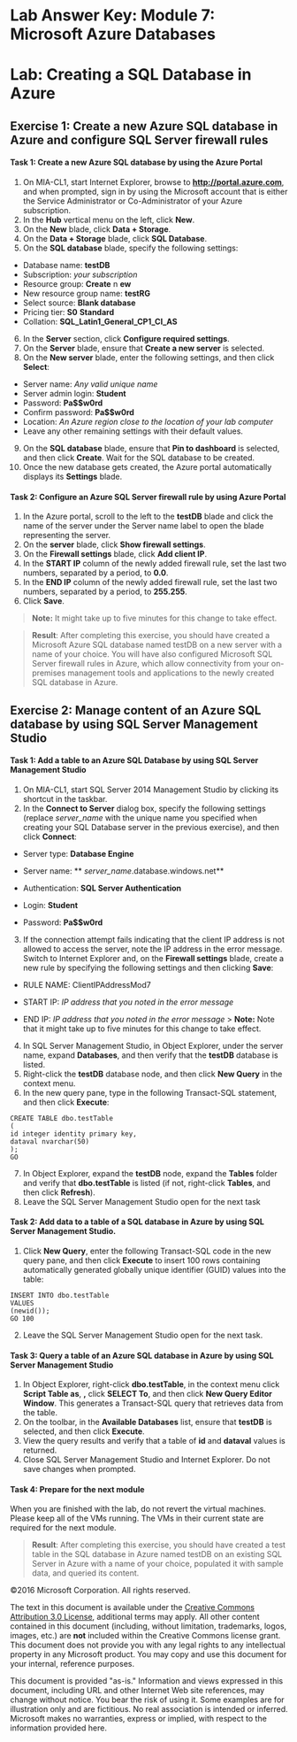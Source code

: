 ﻿# Lab Answer Key:  Module 7: Microsoft Azure Databases
# Lab: Creating a SQL Database in Azure
  
## Exercise 1: Create a new Azure SQL database in Azure and configure SQL Server firewall rules
  
#### Task 1: Create a new Azure SQL database by using the Azure Portal
  
1.   On MIA-CL1, start Internet Explorer, browse to  **http://portal.azure.com**, and when prompted, sign in by using the Microsoft account that is either the Service Administrator or Co-Administrator of your Azure subscription.
2.   In the  **Hub** vertical menu on the left, click **New**. 
3.   On the  **New** blade, click **Data + Storage**.
4.   On the  **Data + Storage** blade, click **SQL Database**.
5.   On the  **SQL database** blade, specify the following settings:

  -   Database name:  **testDB**
  -   Subscription:  _your subscription_
  -   Resource group:  **Create** n **ew**
  -   New resource group name:  **testRG**
  -   Select source:  **Blank database**
  -   Pricing tier:  **S0** **Standard**
  -   Collation:  **SQL_Latin1_General_CP1_CI_AS**

6.   In the  **Server** section, click **Configure required settings**.
7.   On the  **Server** blade, ensure that **Create a new server** is selected.
8.   On the  **New server** blade, enter the following settings, and then click **Select**:

  -   Server name:  _Any valid unique name_
  -   Server admin login:  **Student**
  -   Password:  **Pa$$w0rd**
  -   Confirm password:  **Pa$$w0rd**
  -   Location:  _An Azure region close to the location of your lab computer_
  -   Leave any other remaining settings with their default values. 

9.   On the  **SQL database** blade, ensure that **Pin to dashboard** is selected, and then click **Create**. Wait for the SQL database to be created.
10.   Once the new database gets created, the Azure portal automatically displays its  **Settings** blade.


#### Task 2: Configure an Azure SQL Server firewall rule by using Azure Portal
  
1.   In the Azure portal, scroll to the left to the  **testDB** blade and click the name of the server under the Server name label to open the blade representing the server.
2.   On the  **server** blade, click **Show firewall settings**.
3.   On the  **Firewall settings** blade, click **Add client IP**.
4.   In the  **START IP** column of the newly added firewall rule, set the last two numbers, separated by a period, to **0.0**. 
5.   In the  **END IP** column of the newly added firewall rule, set the last two numbers, separated by a period, to **255.255**.
6.   Click  **Save**.
>  **Note:** It might take up to five minutes for this change to take effect.

>  **Result**: After completing this exercise, you should have created a Microsoft Azure SQL database named testDB on a new server with a name of your choice. You will have also configured Microsoft SQL Server firewall rules in Azure, which allow connectivity from your on-premises management tools and applications to the newly created SQL database in Azure.


## Exercise 2: Manage content of an Azure SQL database by using SQL Server Management Studio
  
#### Task 1: Add a table to an Azure SQL Database by using SQL Server Management Studio
  
1.   On MIA-CL1, start SQL Server 2014 Management Studio by clicking its shortcut in the taskbar.
2.   In the  **Connect to Server** dialog box, specify the following settings (replace _server_name_ with the unique name you specified when creating your SQL Database server in the previous exercise), and then click **Connect**:
  -   Server type:  **Database Engine**

  -   Server name:  ** _server_name_.database.windows.net**

  -   Authentication:  **SQL Server Authentication**

  -   Login:  **Student**

  -   Password:  **Pa$$w0rd**

3.   If the connection attempt fails indicating that the client IP address is not allowed to access the server, note the IP address in the error message. Switch to Internet Explorer and, on the  **Firewall settings** blade, create a new rule by specifying the following settings and then clicking **Save**:
  -   RULE NAME: ClientIPAddressMod7

  -   START IP:  _IP address_ _that_ _you noted in the error message_

  -   END IP:  _IP address_ _that_ _you noted in the error message_
    >  **Note:** Note that it might take up to five minutes for this change to take effect.


4.   In SQL Server Management Studio, in Object Explorer, under the server name, expand  **Databases**, and then verify that the  **testDB** database is listed.
5.   Right-click the  **testDB** database node, and then click **New Query** in the context menu.
6.   In the new query pane, type in the following Transact-SQL statement, and then click  **Execute**:
  ```
  CREATE TABLE dbo.testTable
(
 id integer identity primary key,
 dataval nvarchar(50)
);
GO
  ```
7.   In Object Explorer, expand the  **testDB** node, expand the **Tables** folder and verify that **dbo.testTable** is listed (if not, right-click **Tables**, and then click  **Refresh**).
8.   Leave the SQL Server Management Studio open for the next task


#### Task 2: Add data to a table of a SQL database in Azure by using SQL Server Management Studio.
  
1.   Click  **New Query**, enter the following Transact-SQL code in the new query pane, and then click  **Execute** to insert 100 rows containing automatically generated globally unique identifier (GUID) values into the table:
  ```
  INSERT INTO dbo.testTable
VALUES
(newid());
GO 100
  ```
2.   Leave the SQL Server Management Studio open for the next task.


#### Task 3: Query a table of an Azure SQL database in Azure by using SQL Server Management Studio
  
1.   In Object Explorer, right-click  **dbo.testTable**, in the context menu click  **Script Table as**, **,** click **SELECT To**, and then click  **New Query Editor Window**. This generates a Transact-SQL query that retrieves data from the table.
2.   On the toolbar, in the  **Available Databases** list, ensure that **testDB** is selected, and then click **Execute**.
3.   View the query results and verify that a table of  **id** and **dataval** values is returned.
4.   Close SQL Server Management Studio and Internet Explorer. Do not save changes when prompted.


#### Task 4: Prepare for the next module
  
When you are finished with the lab, do not revert the virtual machines. Please keep all of the VMs running. The VMs in their current state are required for the next module.

>  **Result**: After completing this exercise, you should have created a test table in the SQL database in Azure named testDB on an existing SQL Server in Azure with a name of your choice, populated it with sample data, and queried its content.



©2016 Microsoft Corporation. All rights reserved.

The text in this document is available under the [Creative Commons Attribution 3.0 License](https://creativecommons.org/licenses/by/3.0/legalcode "Creative Commons Attribution 3.0 License"), additional terms may apply.  All other content contained in this document (including, without limitation, trademarks, logos, images, etc.) are **not** included within the Creative Commons license grant.  This document does not provide you with any legal rights to any intellectual property in any Microsoft product. You may copy and use this document for your internal, reference purposes.

This document is provided "as-is." Information and views expressed in this document, including URL and other Internet Web site references, may change without notice. You bear the risk of using it. Some examples are for illustration only and are fictitious. No real association is intended or inferred. Microsoft makes no warranties, express or implied, with respect to the information provided here.

  